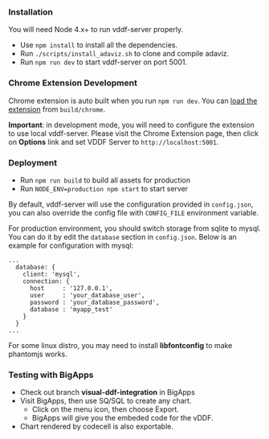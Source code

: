 ### Installation ###

You will need Node 4.x+ to run vddf-server properly. 

  * Use `npm install` to install all the dependencies.
  * Run `./scripts/install_adaviz.sh` to clone and compile adaviz.
  * Run `npm run dev` to start vddf-server on port 5001.

### Chrome Extension Development ###

Chrome extension is auto built when you run `npm run dev`. You can [load the extension](https://developer.chrome.com/extensions/getstarted#unpacked) from `build/chrome`.

**Important**: in development mode, you will need to configure the extension to use local vddf-server. Please visit the Chrome Extension page, then click on **Options** link and set VDDF Server to `http://localhost:5001`.

### Deployment  ###

  * Run `npm run build` to build all assets for production
  * Run `NODE_ENV=production npm start` to start server

By default, vddf-server will use the configuration provided in `config.json`, you can also override the config file with `CONFIG_FILE` environment variable.

For production environment, you should switch storage from sqlite to mysql. You can do it by edit the `database` section in `config.json`. Below is an example for configuration with mysql:

```
...
  database: {
    client: 'mysql',
    connection: {
      host     : '127.0.0.1',
      user     : 'your_database_user',
      password : 'your_database_password',
      database : 'myapp_test'
    }
  }
...
```

For some linux distro, you may need to install **libfontconfig** to make phantomjs works.

### Testing with BigApps ###

  * Check out branch **visual-ddf-integration** in BigApps
  * Visit BigApps, then use SQ/SQL to create any chart.
    * Click on the menu icon, then choose Export.
    * BigApps will give you the embeded code for the vDDF.
  * Chart rendered by codecell is also exportable.
